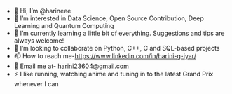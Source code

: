- 👋 Hi, I’m @harineee
- 👀 I’m interested in Data Science, Open Source Contribution, Deep Learning and Quantum Computing 
- 🌱 I’m currently learning a little bit of everything. Suggestions and tips are always welcome!
- 💞️ I’m looking to collaborate on Python, C++, C and SQL-based projects
- 📫 How to reach me-https://www.linkedin.com/in/harini-g-iyar/
- 📧 Email me at- harini23604@gmail.com
- ⚡ I like running, watching anime and tuning in to the latest Grand Prix whenever I can

<!---
harineee/harineee is a ✨ special ✨ repository because its `README.md` (this file) appears on your GitHub profile.
You can click the Preview link to take a look at your changes.
--->
